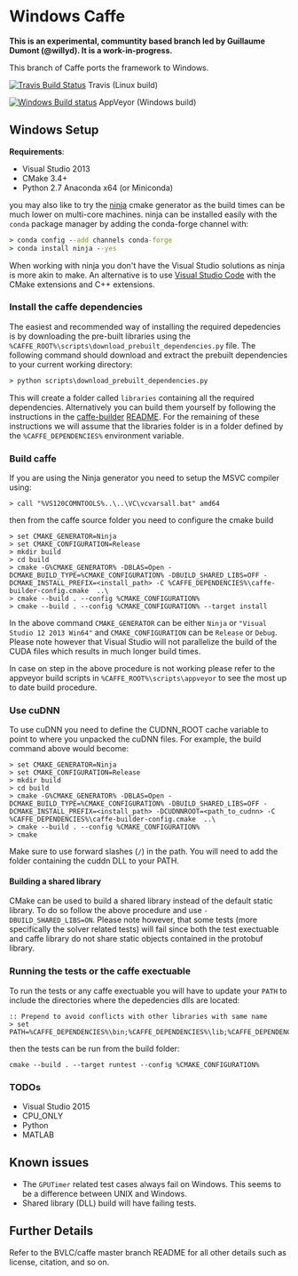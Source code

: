 # Windows Caffe

**This is an experimental, communtity based branch led by Guillaume Dumont (@willyd). It is a work-in-progress.**

This branch of Caffe ports the framework to Windows.

[![Travis Build Status](https://api.travis-ci.org/BVLC/caffe.svg?branch=windows)](https://travis-ci.org/BVLC/caffe) Travis (Linux build)

[![Windows Build status](https://ci.appveyor.com/api/projects/status/lc0pdvlv89a9i9ae?svg=true)](https://ci.appveyor.com/project/willyd/caffe) AppVeyor (Windows build)

## Windows Setup
**Requirements**:
 - Visual Studio 2013
 - CMake 3.4+
 - Python 2.7 Anaconda x64 (or Miniconda)

you may also like to try the [ninja](https://ninja-build.org/) cmake generator as the build times can be much lower on multi-core machines. ninja can be installed easily with the `conda` package manager by adding the conda-forge channel with:
```cmd
> conda config --add channels conda-forge
> conda install ninja --yes
```
When working with ninja you don't have the Visual Studio solutions as ninja is more akin to make. An alternative is to use [Visual Studio Code](https://code.visualstudio.com) with the CMake extensions and C++ extensions.

### Install the caffe dependencies

The easiest and recommended way of installing the required depedencies is by downloading the pre-built libraries using the `%CAFFE_ROOT%\scripts\download_prebuilt_dependencies.py` file. The following command should download and extract the prebuilt dependencies to your current working directory:

```cmd
> python scripts\download_prebuilt_dependencies.py
```

This will create a folder called `libraries` containing all the required dependencies. Alternatively you can build them yourself by following the instructions in the [caffe-builder](https://github.com/willyd/caffe-builder) [README](https://github.com/willyd/caffe-builder/blob/master/README.md). For the remaining of these instructions we will assume that the libraries folder is in a folder defined by the `%CAFFE_DEPENDENCIES%` environment variable.

### Build caffe

If you are using the Ninja generator you need to setup the MSVC compiler using:
```
> call "%VS120COMNTOOLS%..\..\VC\vcvarsall.bat" amd64
```
then from the caffe source folder you need to configure the cmake build
```
> set CMAKE_GENERATOR=Ninja
> set CMAKE_CONFIGURATION=Release
> mkdir build
> cd build
> cmake -G%CMAKE_GENERATOR% -DBLAS=Open -DCMAKE_BUILD_TYPE=%CMAKE_CONFIGURATION% -DBUILD_SHARED_LIBS=OFF -DCMAKE_INSTALL_PREFIX=<install_path> -C %CAFFE_DEPENDENCIES%\caffe-builder-config.cmake  ..\
> cmake --build . --config %CMAKE_CONFIGURATION%
> cmake --build . --config %CMAKE_CONFIGURATION% --target install
```
In the above command `CMAKE_GENERATOR` can be either `Ninja` or `"Visual Studio 12 2013 Win64"` and `CMAKE_CONFIGURATION` can be `Release` or `Debug`. Please note however that Visual Studio will not parallelize the build of the CUDA files which results in much longer build times.

In case on step in the above procedure is not working please refer to the appveyor build scripts in `%CAFFE_ROOT%\scripts\appveyor` to see the most up to date build procedure.

### Use cuDNN

To use cuDNN you need to define the CUDNN_ROOT cache variable to point to where you unpacked the cuDNN files. For example, the build command above would become:

```
> set CMAKE_GENERATOR=Ninja
> set CMAKE_CONFIGURATION=Release
> mkdir build
> cd build
> cmake -G%CMAKE_GENERATOR% -DBLAS=Open -DCMAKE_BUILD_TYPE=%CMAKE_CONFIGURATION% -DBUILD_SHARED_LIBS=OFF -DCMAKE_INSTALL_PREFIX=<install_path> -DCUDNNROOT=<path_to_cudnn> -C %CAFFE_DEPENDENCIES%\caffe-builder-config.cmake  ..\
> cmake --build . --config %CMAKE_CONFIGURATION%
> cmake
```
Make sure to use forward slashes (`/`) in the path. You will need to add the folder containing the cuddn DLL to your PATH.

#### Building a shared library

CMake can be used to build a shared library instead of the default static library. To do so follow the above procedure and use `-DBUILD_SHARED_LIBS=ON`. Please note however, that some tests (more specifically the solver related tests) will fail since both the test exectuable and caffe library do not share static objects contained in the protobuf library.

### Running the tests or the caffe exectuable

To run the tests or any caffe exectuable you will have to update your `PATH` to include the directories where the depedencies dlls are located:
```
:: Prepend to avoid conflicts with other libraries with same name
> set PATH=%CAFFE_DEPENDENCIES%\bin;%CAFFE_DEPENDENCIES%\lib;%CAFFE_DEPENDENCIES%\x64\vc12\bin;%PATH%
```
then the tests can be run from the build folder:
```
cmake --build . --target runtest --config %CMAKE_CONFIGURATION%
```

### TODOs
- Visual Studio 2015
- CPU_ONLY
- Python
- MATLAB

## Known issues

- The `GPUTimer` related test cases always fail on Windows. This seems to be a difference between UNIX and Windows.
- Shared library (DLL) build will have failing tests.

## Further Details

Refer to the BVLC/caffe master branch README for all other details such as license, citation, and so on.
